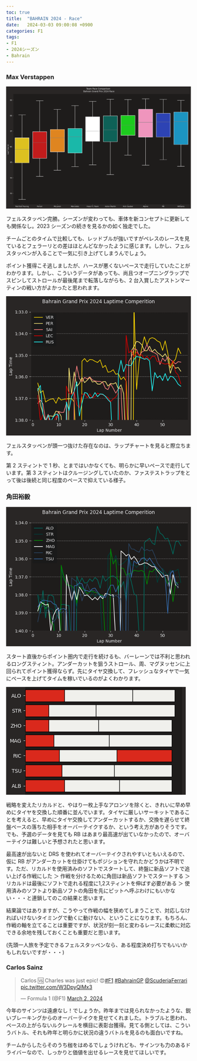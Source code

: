 ```yaml
---
toc: true
title:  "BAHRAIN 2024 - Race"
date:   2024-03-03 09:00:08 +0900
categories: F1
tags:
- F1
- 2024シーズン
- Bahrain
---
```

### Max Verstappen
![チームパフォーマンス][img01]

フェルスタッペン完勝。シーズンが変わっても、車体を新コンセプトに更新しても関係なし。2023 シーズンの続きを見るかの如く独走でした。

チームごとのタイムで比較しても、レッドブルが強いですがペレスのレースを見ているとフェラーリとの差はほとんどなかったように感じます。しかし、フェルスタッペンが入ることで一気に引き上げてしまうんでしょう。

ポイント獲得こそ逃しましたが、ハースが悪くないペースで走行していたことがわかります。しかし、こういうデータがあっても、尚且つオープニングラップでスピンしてストロールが最後尾まで転落しながらも、2 台入賞したアストンマーティンの戦い方がよかったと思われます。


![ラップチャート][img03]

フェルスタッペンが頭一つ抜けた存在なのは、ラップチャートを見ると際立ちます。

第 2 スティントで 1 秒、とまではいかなくても、明らかに早いペースで走行しています。第 3 スティントはクルージングしていたのか、ファステストラップをとって後は後続と同じ程度のペースで抑えている様子。


### 角田裕毅
![ラップチャート][img04]

スタート直後からポイント圏内で走行を続けるも、バーレーンでは不利と思われるロングスティント。アンダーカットを狙うストロール、周、マグヌッセンに上回られてポイント獲得ならず。先にタイヤ交換して、フレッシュなタイヤで一気にペースを上げてタイムを稼いでいるのがよくわかります。

![タイヤ][img05]

戦略を変えたリカルドと、やはり一枚上手なアロンソを除くと、きれいに早め早めにタイヤを交換した順番に並んでいます。タイヤに厳しいサーキットであることを考えると、早めにタイヤ交換してアンダーカットするか、交換を遅らせて終盤ペースの落ちた相手をオーバーテイクするか、という考え方がありそうです。でも、予選のデータを見ても RB はあまり最高速が出ていなかったので、オーバーテイクは難しいと予想されたと思います。

最高速が出ないと DRS を使われてオーバーテイクされやすいともいえるので、仮に RB がアンダーカットを仕掛けてもポジションを守れたかどうかは不明です。ただ、リカルドを使用済みのソフトでスタートして、終盤に新品ソフトで追い上げる作戦にした ＞ 作戦を分けるために角田は新品ソフトでスタートする ＞ リカルドは最後にソフトで走れる程度に1,2スティントを伸ばす必要がある ＞ 使用済みのソフトより新品ソフトの角田を先にピットへ呼ぶわけにもいかない・・・と連鎖してのこの結果と思います。

結果論ではありますが、こうやって作戦の幅を狭めてしまうことで、対応しなければいけないタイミングで動くに動けない、ということになります。もちろん、作戦の軸を立てることは重要ですが、状況が刻一刻と変わるレースに柔軟に対応できる余地を残しておくことも重要だと思います。

(先頭一人旅を予定できるフェルスタッペンなら、ある程度決め打ちでもいいかもしれないですが・・・)


### Carlos Sainz
<blockquote class="twitter-tweet"><p lang="en" dir="ltr">Carlos 🆚 Charles was just epic! 😍<a href="https://twitter.com/hashtag/F1?src=hash&amp;ref_src=twsrc%5Etfw">#F1</a> <a href="https://twitter.com/hashtag/BahrainGP?src=hash&amp;ref_src=twsrc%5Etfw">#BahrainGP</a> <a href="https://twitter.com/ScuderiaFerrari?ref_src=twsrc%5Etfw">@ScuderiaFerrari</a> <a href="https://t.co/W3DpyQIMx3">pic.twitter.com/W3DpyQIMx3</a></p>&mdash; Formula 1 (@F1) <a href="https://twitter.com/F1/status/1763989285391180040?ref_src=twsrc%5Etfw">March 2, 2024</a></blockquote> <script async src="https://platform.twitter.com/widgets.js" charset="utf-8"></script>

今年のサインツは遠慮なし！でしょうか。昨年までは見られなかったような、鋭いブレーキングからのオーバーテイクを見せてくれました。トラブルと思われ、ペースの上がらないルクレールを横目に表彰台獲得。見てる側としては、こういうバトル、それも昨年と明らかに状況の違うバトルを見るのも面白いですね。

チームからしたらそのうち枷をはめるでしょうけれども、サインツも力のあるドライバーなので、しっかりと価値を出せるレースを見せてほしいです。


[img01]:/assets/images/2024/ss-20240303-01.png
[img03]:/assets/images/2024/ss-20240303-03.png
[img04]:/assets/images/2024/ss-20240303-04.png
[img05]:/assets/images/2024/ss-20240303-05.png
